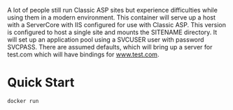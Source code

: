 A lot of people still run Classic ASP sites but experience difficulties while using them in a modern environment. This container will serve up a host with a ServerCore with IIS configured for use with Classic ASP. This version is configured to host a single site and mounts the SITENAME directory. It will set up an application pool using a SVCUSER user with password SVCPASS. There are assumed defaults, which will bring up a server for test.com which will have bindings for www.test.com.

# Quick Start
```
docker run 